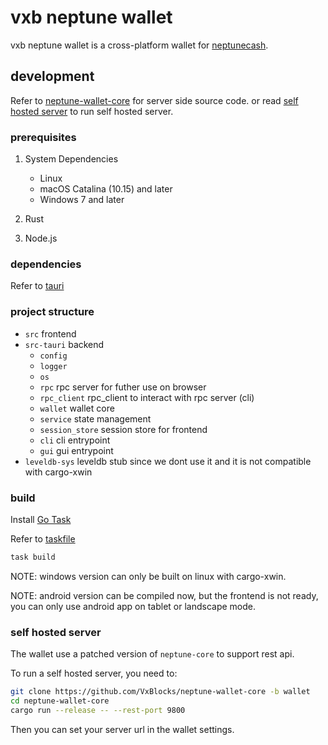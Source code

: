 # vxb neptune wallet

vxb neptune wallet is a cross-platform wallet for [neptunecash](https://github.com/Neptune-Crypto/neptune-core).

## development

Refer to [neptune-wallet-core](https://github.com/VxBlocks/neptune-wallet-core) for server side source code. or read [self hosted server](#self-hosted-server) to run self hosted server.

### prerequisites

1. System Dependencies
    - Linux
    - macOS Catalina (10.15) and later
    - Windows 7 and later
2. Rust

3. Node.js

### dependencies

Refer to [tauri](https://tauri.app/start/prerequisites)

### project structure

- `src` frontend
- `src-tauri` backend
  - `config`
  - `logger`
  - `os`
  - `rpc` rpc server for futher use on browser
  - `rpc_client` rpc_client to interact with rpc server (cli)
  - `wallet` wallet core
  - `service` state management
  - `session_store` session store for frontend
  - `cli` cli entrypoint
  - `gui` gui entrypoint
- `leveldb-sys` leveldb stub since we dont use it and it is not compatible with cargo-xwin

### build

Install [Go Task](https://taskfile.dev/)

Refer to [taskfile](./taskfile.yml)

```bash
task build
```

NOTE: windows version can only be built on linux with cargo-xwin.

NOTE: android version can be compiled now, but the frontend is not ready, you can only use android app on tablet or landscape mode.

### self hosted server

The wallet use a patched version of `neptune-core` to support rest api.

To run a self hosted server, you need to:

```bash
git clone https://github.com/VxBlocks/neptune-wallet-core -b wallet
cd neptune-wallet-core
cargo run --release -- --rest-port 9800
```

Then you can set your server url in the wallet settings.
